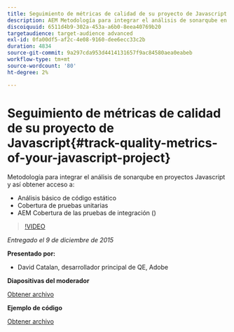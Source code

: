 ```yaml
---
title: Seguimiento de métricas de calidad de su proyecto de Javascript
description: AEM Metodología para integrar el análisis de sonarqube en proyectos Javascript y así obtener acceso a · Análisis básico de código estático · Cobertura de pruebas unitarias · Cobertura de pruebas de integración ()
discoiquuid: 6511d4b9-302a-453a-a6b0-8eea40769b20
targetaudience: target-audience advanced
exl-id: 0fa00df5-af2c-4e08-9160-dee6ecc33c2b
duration: 4834
source-git-commit: 9a297cda953d4414131657f9ac84580aea0eabeb
workflow-type: tm+mt
source-wordcount: '80'
ht-degree: 2%

---
```


# Seguimiento de métricas de calidad de su proyecto de Javascript{#track-quality-metrics-of-your-javascript-project}

Metodología para integrar el análisis de sonarqube en proyectos Javascript y así obtener acceso a:

* Análisis básico de código estático
* Cobertura de pruebas unitarias
* AEM Cobertura de las pruebas de integración ()

>[!VIDEO](https://video.tv.adobe.com/v/19372/?quality=9)

*Entregado el 9 de diciembre de 2015*

**Presentado por:**

* David Catalan, desarrollador principal de QE, Adobe

**Diapositivas del moderador**

[Obtener archivo](assets/aem-gems-js-quality-metrics-12-9-15.pdf)

**Ejemplo de código**

[Obtener archivo](assets/com-adobe-granite-ui-utils-timing-with-licenses.zip)
<!--
[Get back to the Overview](https://helpx.adobe.com/experience-manager/kt/eseminars/gems/aem-index.html)
-->
